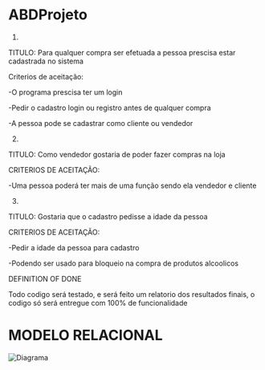 # ABDProjeto

1.
TITULO: Para qualquer compra ser efetuada a pessoa prescisa estar cadastrada no sistema

Criterios de aceitação:

-O programa prescisa ter um login

-Pedir o cadastro login ou registro antes de qualquer compra

-A pessoa pode se cadastrar como cliente ou vendedor

2.
TITULO: Como vendedor gostaria de poder fazer compras na loja 

CRITERIOS DE ACEITAÇÃO:

-Uma pessoa poderá ter mais de uma função sendo ela vendedor e cliente


3.
TITULO: Gostaria que o cadastro pedisse a idade da pessoa

CRITERIOS DE ACEITAÇÃO: 

-Pedir a idade da pessoa para cadastro

-Podendo ser usado para bloqueio na compra de produtos alcoolicos

DEFINITION OF DONE

Todo codigo será testado, e será feito um relatorio dos resultados finais, o codigo só será entregue com 100% de funcionalidade



# MODELO RELACIONAL

![Diagrama](https://user-images.githubusercontent.com/77684423/193470666-448f9444-d4a1-47e7-91ce-074a815abf87.jpg)
